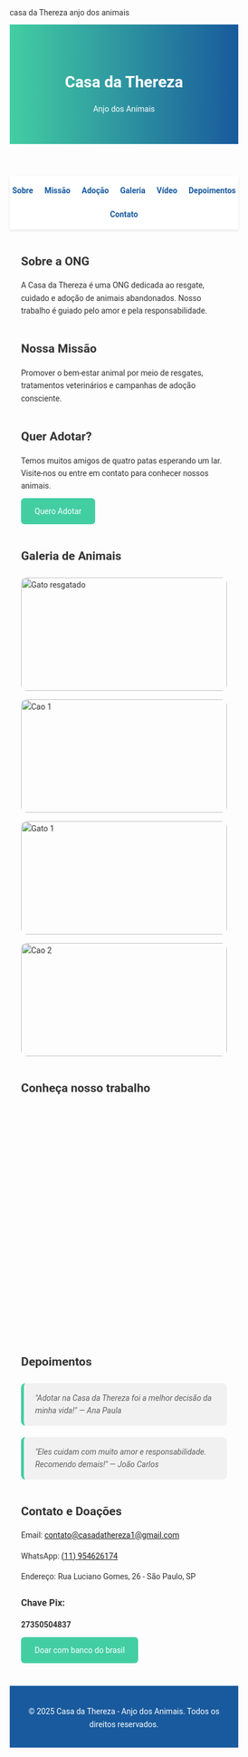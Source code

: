 casa da Thereza anjo dos animais 
<!DOCTYPE html>
<html lang="pt-BR">
<head>
  <meta charset="UTF-8" />
  <meta name="viewport" content="width=device-width, initial-scale=1.0" />
  <title>Casa da Thereza - Anjo dos Animais</title>
  <link href="https://fonts.googleapis.com/css2?family=Roboto:wght@400;700&display=swap" rel="stylesheet">
  <style>
    * { margin: 0; padding: 0; box-sizing: border-box; font-family: 'Roboto', sans-serif; }
    body { background: #fdfdfd; color: #333; line-height: 1.6; }
    header { background: linear-gradient(to right, #43cea2, #185a9d); color: #fff; padding: 40px 20px; text-align: center; }
    nav { background: #fff; box-shadow: 0 2px 4px rgba(0,0,0,0.1); display: flex; flex-wrap: wrap; justify-content: center; gap: 20px; padding: 15px 0; position: sticky; top: 0; z-index: 1000; }
    nav a { text-decoration: none; color: #185a9d; font-weight: bold; transition: color 0.3s; }
    nav a:hover { color: #43cea2; }
    section { max-width: 1000px; margin: 40px auto; padding: 0 20px; }
    .btn { display: inline-block; background: #43cea2; color: #fff; padding: 12px 24px; border-radius: 6px; text-decoration: none; transition: background 0.3s; }
    .btn:hover { background: #185a9d; }
    .galeria { display: grid; grid-template-columns: repeat(auto-fit, minmax(200px, 1fr)); gap: 15px; margin-top: 20px; }
    .galeria img { width: 100%; height: 200px; object-fit: cover; border-radius: 10px; }
    iframe { width: 100%; height: 400px; border: none; border-radius: 10px; }
    blockquote { background: #f1f1f1; border-left: 5px solid #43cea2; padding: 15px 20px; margin: 20px 0; border-radius: 8px; font-style: italic; }
    footer { background: #185a9d; color: #fff; text-align: center; padding: 20px; margin-top: 40px; }
    h2 { margin-bottom: 10px; }
    p { margin-bottom: 10px; }
  </style>
</head>
<body>
  <header>
    <h1>Casa da Thereza</h1>
    <p>Anjo dos Animais</p>
  </header>

  <nav>
    <a href="#sobre">Sobre</a>
    <a href="#missao">Missão</a>
    <a href="#adocao">Adoção</a>
    <a href="#galeria">Galeria</a>
    <a href="#video">Vídeo</a>
    <a href="#depoimentos">Depoimentos</a>
    <a href="#contato">Contato</a>
  </nav>

  <section id="sobre">
    <h2>Sobre a ONG</h2>
    <p>A Casa da Thereza é uma ONG dedicada ao resgate, cuidado e adoção de animais abandonados. Nosso trabalho é guiado pelo amor e pela responsabilidade.</p>
  </section>

  <section id="missao">
    <h2>Nossa Missão</h2>
    <p>Promover o bem-estar animal por meio de resgates, tratamentos veterinários e campanhas de adoção consciente.</p>
  </section>

  <section id="adocao">
    <h2>Quer Adotar?</h2>
    <p>Temos muitos amigos de quatro patas esperando um lar. Visite-nos ou entre em contato para conhecer nossos animais.</p>
    <a href="#contato" class="btn">Quero Adotar</a>
  </section>

  <section id="galeria">
    <h2>Galeria de Animais</h2>
    <div class="galeria">
      <img src="20250520_110858.jpg" alt="Gato resgatado" />
      <img src="https://via.placeholder.com/300?text=Cao+1" alt="Cao 1" />
      <img src="https://via.placeholder.com/300?text=Gato+1" alt="Gato 1" />
      <img src="https://via.placeholder.com/300?text=Cao+2" alt="Cao 2" />
    </div>
  </section>

  <section id="video">
    <h2>Conheça nosso trabalho</h2>
    <iframe src="https:// [/](https://youtube.com/@casadatherezacasadathereza-t3c?si=NI8sIXAIgL9DHYeo)VIDEO_ID" allowfullscreen title="Video sobre a ONG"></iframe>
  </section>

  <section id="depoimentos">
    <h2>Depoimentos</h2>
    <blockquote>
      "Adotar na Casa da Thereza foi a melhor decisão da minha vida!" — Ana Paula
    </blockquote>
    <blockquote>
      "Eles cuidam com muito amor e responsabilidade. Recomendo demais!" — João Carlos
    </blockquote>
  </section>

  <section id="contato">
    <h2>Contato e Doações</h2>
    <p>Email: <a href="mailto:casadathereza1@gmail.com">contato@casadathereza1@gmail.com</a></p>
    <p>WhatsApp: <a href="https://wa.me/5511954626174" target="_blank">(11) 954626174</a></p>
    <p>Endereço: Rua Luciano Gomes, 26 - São Paulo, SP</p>
    <h3>Chave Pix:</h3>
    <p><strong>27350504837 </strong></p>
    <a href="https://banco do brasil" class="btn" target="_blank">Doar com banco do brasil</a>
  </section>

  <footer>
    <p>&copy; 2025 Casa da Thereza - Anjo dos Animais. Todos os direitos reservados.</p>
  </footer>
</body>
</html>
